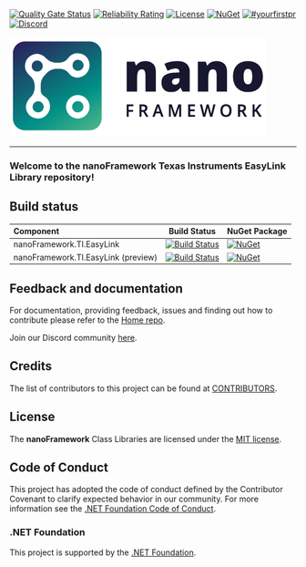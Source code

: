 [![Quality Gate Status](https://sonarcloud.io/api/project_badges/measure?project=nanoframework_lib-nanoFramework.TI.EasyLink&metric=alert_status)](https://sonarcloud.io/dashboard?id=nanoframework_lib-nanoFramework.TI.EasyLink) [![Reliability Rating](https://sonarcloud.io/api/project_badges/measure?project=nanoframework_lib-nanoFramework.TI.EasyLink&metric=reliability_rating)](https://sonarcloud.io/dashboard?id=nanoframework_lib-nanoFramework.TI.EasyLink) [![License](https://img.shields.io/badge/License-MIT-blue.svg)](LICENSE) [![NuGet](https://img.shields.io/nuget/dt/nanoFramework.TI.EasyLink.svg?label=NuGet&style=flat&logo=nuget)](https://www.nuget.org/packages/nanoFramework.TI.EasyLink/) [![#yourfirstpr](https://img.shields.io/badge/first--timers--only-friendly-blue.svg)](https://github.com/nanoframework/Home/blob/main/CONTRIBUTING.md) [![Discord](https://img.shields.io/discord/478725473862549535.svg?logo=discord&logoColor=white&label=Discord&color=7289DA)](https://discord.gg/gCyBu8T)

![nanoFramework logo](https://github.com/nanoframework/Home/blob/main/resources/logo/nanoFramework-repo-logo.png)

-----

### Welcome to the **nanoFramework** Texas Instruments EasyLink Library repository!

## Build status

| Component | Build Status | NuGet Package |
|:-|---|---|
| nanoFramework.TI.EasyLink | [![Build Status](https://dev.azure.com/nanoframework/nanoFramework.TI.EasyLink/_apis/build/status/nanoframework.lib-nanoFramework.TI.EasyLink?branchName=main)](https://dev.azure.com/nanoframework/nanoFramework.TI.EasyLink/_build/latest?definitionId=51&branchName=main) | [![NuGet](https://img.shields.io/nuget/v/nanoFramework.TI.EasyLink.svg?label=NuGet&style=flat&logo=nuget)](https://www.nuget.org/packages/nanoFramework.TI.EasyLink/) |
| nanoFramework.TI.EasyLink (preview) | [![Build Status](https://dev.azure.com/nanoframework/nanoFramework.TI.EasyLink/_apis/build/status/nanoframework.lib-nanoFramework.TI.EasyLink?branchName=develop)](https://dev.azure.com/nanoframework/nanoFramework.TI.EasyLink/_build/latest?definitionId=51&branchName=develop) | [![NuGet](https://img.shields.io/nuget/vpre/nanoFramework.TI.EasyLink.svg?label=NuGet&style=flat&logo=nuget)](https://www.nuget.org/packages/nanoFramework.TI.EasyLink/) |

## Feedback and documentation

For documentation, providing feedback, issues and finding out how to contribute please refer to the [Home repo](https://github.com/nanoframework/Home).

Join our Discord community [here](https://discord.gg/gCyBu8T).

## Credits

The list of contributors to this project can be found at [CONTRIBUTORS](https://github.com/nanoframework/Home/blob/main/CONTRIBUTORS.md).

## License

The **nanoFramework** Class Libraries are licensed under the [MIT license](LICENSE.md).

## Code of Conduct

This project has adopted the code of conduct defined by the Contributor Covenant to clarify expected behavior in our community.
For more information see the [.NET Foundation Code of Conduct](https://dotnetfoundation.org/code-of-conduct).

### .NET Foundation

This project is supported by the [.NET Foundation](https://dotnetfoundation.org).
